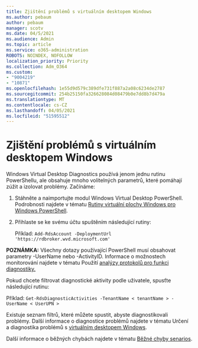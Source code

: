 ```yaml
---
title: Zjištění problémů s virtuálním desktopem Windows
ms.author: pebaum
author: pebaum
manager: scotv
ms.date: 04/5/2021
ms.audience: Admin
ms.topic: article
ms.service: o365-administration
ROBOTS: NOINDEX, NOFOLLOW
localization_priority: Priority
ms.collection: Adm_O364
ms.custom:
- "9004219"
- "10871"
ms.openlocfilehash: 1e55d9d579c389dfe731f887a2a08c6234de2787
ms.sourcegitcommit: 254b25150fa326628084d08479b0e7dd8b7d479a
ms.translationtype: MT
ms.contentlocale: cs-CZ
ms.lasthandoff: 04/05/2021
ms.locfileid: "51595512"
---
```

# <a name="identify-windows-virtual-desktop-issues"></a>Zjištění problémů s virtuálním desktopem Windows

Windows Virtual Desktop Diagnostics používá jenom jednu rutinu PowerShellu, ale obsahuje mnoho volitelných parametrů, které pomáhají zúžit a izolovat problémy. Začínáme: 

1. Stáhněte a naimportujte modul Windows Virtual Desktop PowerShell. Podrobnosti najdete v tématu [Rutiny virtuální plochy Windows pro Windows PowerShell](https://docs.microsoft.com/powershell/windows-virtual-desktop/overview).

1. Přihlaste se ke svému účtu spuštěním následující rutiny:
    
    Příklad: `Add-RdsAccount -DeploymentUrl 'https://rdbroker.wvd.microsoft.com'`

**POZNÁMKA:** Všechny dotazy používající PowerShell musí obsahovat parametry -UserName nebo -ActivityID. Informace o možnostech monitorování najdete v tématu Použití [analýzy protokolů pro funkci diagnostiky.](https://go.microsoft.com/fwlink/?linkid=2126847)

Pokud chcete filtrovat diagnostické aktivity podle uživatele, spusťte následující rutinu:

Příklad: `Get-RdsDiagnosticActivities -TenantName < tenantName > -UserName < UserUPN >`

Existuje seznam filtrů, které můžete spustit, abyste diagnostikovali problémy. Další informace o diagnostice problémů najdete v tématu Určení a diagnostika problémů s [virtuálním desktopem Windows](https://docs.microsoft.com/azure/virtual-desktop/diagnostics-role-service#diagnose-issues-with-powershell).

Další informace o běžných chybách najdete v tématu [Běžné chyby senarios](https://docs.microsoft.com/azure/virtual-desktop/diagnostics-role-service#common-error-scenarios).
